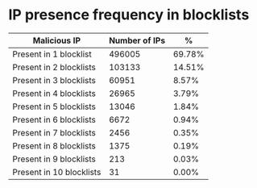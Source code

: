 # IP presence frequency in blocklists
| Malicious IP | Number of IPs | % |
|----|----|----|
| Present in 1 blocklist | 496005 | 69.78% |
| Present in 2 blocklists | 103133 | 14.51% |
| Present in 3 blocklists | 60951 | 8.57% |
| Present in 4 blocklists | 26965 | 3.79% |
| Present in 5 blocklists | 13046 | 1.84% |
| Present in 6 blocklists | 6672 | 0.94% |
| Present in 7 blocklists | 2456 | 0.35% |
| Present in 8 blocklists | 1375 | 0.19% |
| Present in 9 blocklists | 213 | 0.03% |
| Present in 10 blocklists | 31 | 0.00% |
